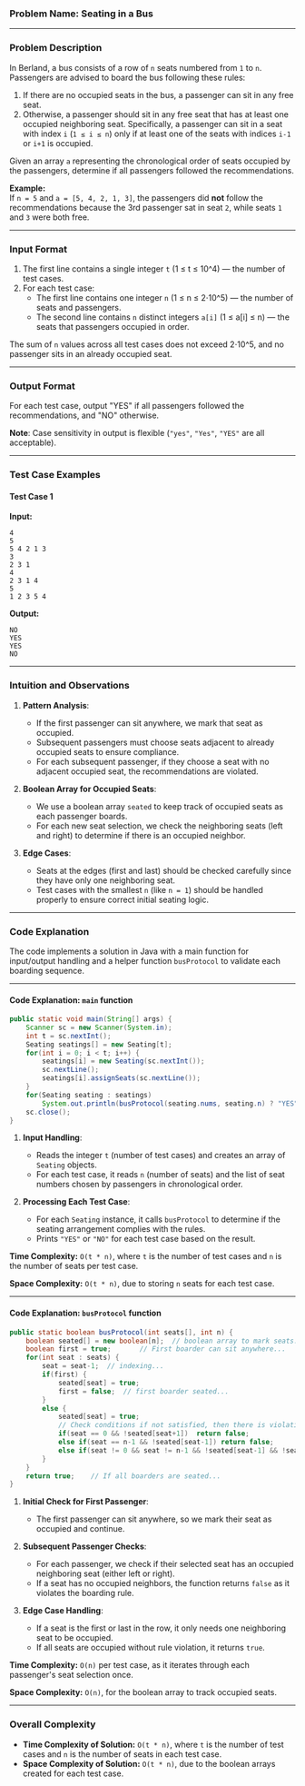 
### Problem Name: Seating in a Bus

---

### Problem Description

In Berland, a bus consists of a row of `n` seats numbered from `1` to `n`. Passengers are advised to board the bus following these rules:

1. If there are no occupied seats in the bus, a passenger can sit in any free seat.
2. Otherwise, a passenger should sit in any free seat that has at least one occupied neighboring seat. Specifically, a passenger can sit in a seat with index `i` (`1 ≤ i ≤ n`) only if at least one of the seats with indices `i-1` or `i+1` is occupied.

Given an array `a` representing the chronological order of seats occupied by the passengers, determine if all passengers followed the recommendations.

**Example:**  
If `n = 5` and `a = [5, 4, 2, 1, 3]`, the passengers did **not** follow the recommendations because the 3rd passenger sat in seat `2`, while seats `1` and `3` were both free.

---

### Input Format

1. The first line contains a single integer `t` (1 ≤ t ≤ 10^4) — the number of test cases.
2. For each test case:
   - The first line contains one integer `n` (1 ≤ n ≤ 2⋅10^5) — the number of seats and passengers.
   - The second line contains `n` distinct integers `a[i]` (1 ≤ a[i] ≤ n) — the seats that passengers occupied in order.

The sum of `n` values across all test cases does not exceed 2⋅10^5, and no passenger sits in an already occupied seat.

---

### Output Format

For each test case, output "YES" if all passengers followed the recommendations, and "NO" otherwise.

**Note**: Case sensitivity in output is flexible (`"yes"`, `"Yes"`, `"YES"` are all acceptable).

---

### Test Case Examples

#### Test Case 1

**Input:**

```
4
5
5 4 2 1 3
3
2 3 1
4
2 3 1 4
5
1 2 3 5 4
```

**Output:**

```
NO
YES
YES
NO
```

---

### Intuition and Observations

1. **Pattern Analysis**:
   - If the first passenger can sit anywhere, we mark that seat as occupied.
   - Subsequent passengers must choose seats adjacent to already occupied seats to ensure compliance.
   - For each subsequent passenger, if they choose a seat with no adjacent occupied seat, the recommendations are violated.

2. **Boolean Array for Occupied Seats**:
   - We use a boolean array `seated` to keep track of occupied seats as each passenger boards.
   - For each new seat selection, we check the neighboring seats (left and right) to determine if there is an occupied neighbor.

3. **Edge Cases**:
   - Seats at the edges (first and last) should be checked carefully since they have only one neighboring seat.
   - Test cases with the smallest `n` (like `n = 1`) should be handled properly to ensure correct initial seating logic.

---

### Code Explanation

The code implements a solution in Java with a main function for input/output handling and a helper function `busProtocol` to validate each boarding sequence.

---

#### Code Explanation: `main` function

```java
public static void main(String[] args) {
    Scanner sc = new Scanner(System.in);
    int t = sc.nextInt();
    Seating seatings[] = new Seating[t];
    for(int i = 0; i < t; i++) {
        seatings[i] = new Seating(sc.nextInt());
        sc.nextLine();
        seatings[i].assignSeats(sc.nextLine());
    }
    for(Seating seating : seatings)
        System.out.println(busProtocol(seating.nums, seating.n) ? "YES" : "NO");
    sc.close();
}
```

1. **Input Handling**:
   - Reads the integer `t` (number of test cases) and creates an array of `Seating` objects.
   - For each test case, it reads `n` (number of seats) and the list of seat numbers chosen by passengers in chronological order.
   
2. **Processing Each Test Case**:
   - For each `Seating` instance, it calls `busProtocol` to determine if the seating arrangement complies with the rules.
   - Prints `"YES"` or `"NO"` for each test case based on the result.

**Time Complexity:** `O(t * n)`, where `t` is the number of test cases and `n` is the number of seats per test case.

**Space Complexity:** `O(t * n)`, due to storing `n` seats for each test case.

---

#### Code Explanation: `busProtocol` function

```java
public static boolean busProtocol(int seats[], int n) {
    boolean seated[] = new boolean[n];  // boolean array to mark seats...
    boolean first = true;       // First boarder can sit anywhere...
    for(int seat : seats) {
        seat = seat-1;  // indexing...
        if(first) {
            seated[seat] = true;
            first = false;  // first boarder seated...
        }
        else {
            seated[seat] = true;
            // Check conditions if not satisfied, then there is violation of rules...
            if(seat == 0 && !seated[seat+1])  return false;
            else if(seat == n-1 && !seated[seat-1]) return false;
            else if(seat != 0 && seat != n-1 && !seated[seat-1] && !seated[seat+1]) return false;
        }
    }
    return true;    // If all boarders are seated...
}
```

1. **Initial Check for First Passenger**:
   - The first passenger can sit anywhere, so we mark their seat as occupied and continue.

2. **Subsequent Passenger Checks**:
   - For each passenger, we check if their selected seat has an occupied neighboring seat (either left or right).
   - If a seat has no occupied neighbors, the function returns `false` as it violates the boarding rule.

3. **Edge Case Handling**:
   - If a seat is the first or last in the row, it only needs one neighboring seat to be occupied.
   - If all seats are occupied without rule violation, it returns `true`.

**Time Complexity:** `O(n)` per test case, as it iterates through each passenger's seat selection once.

**Space Complexity:** `O(n)`, for the boolean array to track occupied seats.

---

### Overall Complexity

- **Time Complexity of Solution:** `O(t * n)`, where `t` is the number of test cases and `n` is the number of seats in each test case.
- **Space Complexity of Solution:** `O(t * n)`, due to the boolean arrays created for each test case. 
